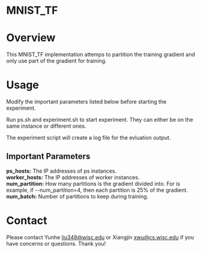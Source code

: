 # MNIST_TF

# Overview
This MNIST\_TF implementation attemps to partition the training gradient and only use part of the gradient for training.

# Usage
Modify the important parameters listed below before starting the experiment.  

Run ps.sh and experiment.sh to start experiment. They can either be on the same instance or different ones.  

The experiment script will create a log file for the evluation output.  

## Important Parameters
**ps\_hosts:** The IP addresses of ps instances.  
**worker\_hosts:** The IP addresses of worker instances.  
**num\_partition:** How many partitions is the gradient divided into. For is example, if --num\_partition=4, then each partition is 25% of the gradient.  
**num\_batch:** Number of partitions to keep during training.

# Contact
Please contact Yunhe <liu348@wisc.edu> or Xiangjin <xwu@cs.wisc.edu> if you have concerns or questions. Thank you!
